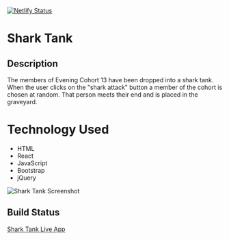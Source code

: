 [![Netlify Status](https://api.netlify.com/api/v1/badges/ad43b1b6-c3ff-472b-a454-5d14486e5dd9/deploy-status)](https://app.netlify.com/sites/wendellp-shark-tank/deploys)

# Shark Tank

## Description

The members of Evening Cohort 13 have been dropped into a shark tank. When the user clicks on the "shark attack" button a member of the cohort is chosen at random. That person meets their end and is placed in the graveyard.

# Technology Used
 - HTML
 - React
 - JavaScript
 - Bootstrap
 - jQuery
 
 ![Shark Tank Screenshot](https://user-images.githubusercontent.com/63669713/99196796-34b5d500-2754-11eb-877e-8322cfda7094.png)
 
 ## Build Status
[Shark Tank Live App](https://wendellp-shark-tank.netlify.app/)

